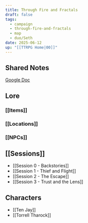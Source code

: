 ```yaml
---
title: Through Fire and Fractals
draft: false
tags:
  - campaign
  - through-fire-and-fractals
  - map
  - duo/Seth
date: 2025-06-12
up: "[[TTRPG Home|00]]"
---
```

## Shared Notes

[Google Doc](https://docs.google.com/document/d/1FyOBQ69z2O7GEiXaptWRKJhe3lUw7NTP29UUE7kzh0k)

## Lore

### [[Items]]

### [[Locations]]

### [[NPCs]]

## [[Sessions]]

- [[Session 0 - Backstories]]
- [[Session 1 - Thief and Flight]]
- [[Session 2 - The Escape]]
- [[Session 3 - Trust and the Lens]]

## Characters

- [[Ten Jay]]
- [[Torrell Tharock]]